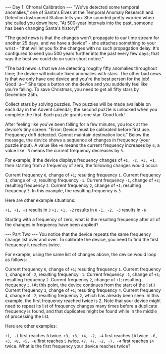 --- Day 1: Chronal Calibration ---
"We've detected some temporal anomalies," one of Santa's Elves at the Temporal Anomaly Research and Detection Instrument Station tells you. She sounded pretty worried when she called you down here. "At 500-year intervals into the past, someone has been changing Santa's history!"

"The good news is that the changes won't propagate to our time stream for another 25 days, and we have a device" - she attaches something to your wrist - "that will let you fix the changes with no such propagation delay. It's configured to send you 500 years further into the past every few days; that was the best we could do on such short notice."

"The bad news is that we are detecting roughly fifty anomalies throughout time; the device will indicate fixed anomalies with stars. The other bad news is that we only have one device and you're the best person for the job! Good lu--" She taps a button on the device and you suddenly feel like you're falling. To save Christmas, you need to get all fifty stars by December 25th.

Collect stars by solving puzzles. Two puzzles will be made available on each day in the Advent calendar; the second puzzle is unlocked when you complete the first. Each puzzle grants one star. Good luck!

After feeling like you've been falling for a few minutes, you look at the device's tiny screen. "Error: Device must be calibrated before first use. Frequency drift detected. Cannot maintain destination lock." Below the message, the device shows a sequence of changes in frequency (your puzzle input). A value like `+6` means the current frequency increases by `6`; a value like `-3` means the current frequency decreases by `3`.

For example, if the device displays frequency changes of `+1, -2, +3, +1`, then starting from a frequency of zero, the following changes would occur:

Current frequency `0`, change of `+1`; resulting frequency `1`.
Current frequency `1`, change of `-2`; resulting frequency `-1`.
Current frequency `-1`, change of `+3`; resulting frequency `2`.
Current frequency `2`, change of `+1`; resulting frequency `3`.
In this example, the resulting frequency is `3`.

Here are other example situations:

`+1, +1, +1` results in `3`
`+1, +1, -2` results in `0`
`-1, -2, -3` results in `-6`

Starting with a frequency of zero, what is the resulting frequency after all of the changes in frequency have been applied?

--- Part Two ---
You notice that the device repeats the same frequency change list over and over. To calibrate the device, you need to find the first frequency it reaches twice.

For example, using the same list of changes above, the device would loop as follows:

Current frequency `0`, change of `+1`; resulting frequency `1`.
Current frequency `1`, change of `-2`; resulting frequency `-1`.
Current frequency `-1`, change of `+3`; resulting frequency `2`.
Current frequency `2`, change of `+1`; resulting frequency `3`.
(At this point, the device continues from the start of the list.)
Current frequency `3`, change of `+1`; resulting frequency `4`.
Current frequency `4`, change of `-2`; resulting frequency `2`, which has already been seen.
In this example, the first frequency reached twice is 2. Note that your device might need to repeat its list of frequency changes many times before a duplicate frequency is found, and that duplicates might be found while in the middle of processing the list.

Here are other examples:

`+1, -1` first reaches `0` twice.
`+3, +3, +4, -2, -4` first reaches `10` twice.
`-6, +3, +8, +5, -6` first reaches `5` twice.
`+7, +7, -2, -7, -4` first reaches `14` twice.
What is the first frequency your device reaches twice?
